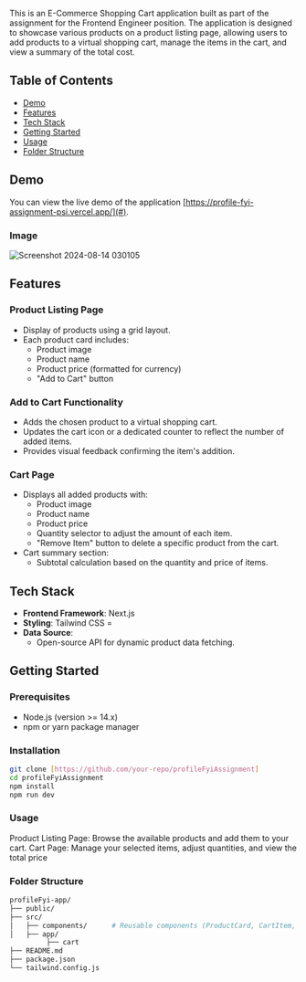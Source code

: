 This is an E-Commerce Shopping Cart application built as part of the assignment for the Frontend Engineer position. The application is designed to showcase various products on a product listing page, allowing users to add products to a virtual shopping cart, manage the items in the cart, and view a summary of the total cost.

## Table of Contents

- [Demo](#demo)
- [Features](#features)
- [Tech Stack](#tech-stack)
- [Getting Started](#getting-started)
- [Usage](#usage)
- [Folder Structure](#folder-structure)

## Demo
You can view the live demo of the application [https://profile-fyi-assignment-psi.vercel.app/](#).

### Image
![Screenshot 2024-08-14 030105](https://github.com/user-attachments/assets/0d4aad75-7bc0-4ea6-b3a3-30a9b46ed4e9)

## Features

### Product Listing Page

- Display of  products using a grid layout.
- Each product card includes:
  - Product image
  - Product name
  - Product price (formatted for currency)
  - "Add to Cart" button

### Add to Cart Functionality

- Adds the chosen product to a virtual shopping cart.
- Updates the cart icon or a dedicated counter to reflect the number of added items.
- Provides visual feedback confirming the item's addition.

### Cart Page

- Displays all added products with:
  - Product image
  - Product name
  - Product price
  - Quantity selector to adjust the amount of each item.
  - "Remove Item" button to delete a specific product from the cart.
- Cart summary section:
  - Subtotal calculation based on the quantity and price of items.

## Tech Stack

- **Frontend Framework**: Next.js 
- **Styling**: Tailwind CSS =
- **Data Source**: 
  - Open-source API for dynamic product data fetching.

## Getting Started

### Prerequisites

- Node.js (version >= 14.x)
- npm or yarn package manager

### Installation
```bash
git clone [https://github.com/your-repo/profileFyiAssignment]
cd profileFyiAssignment
npm install
npm run dev
```
### Usage
Product Listing Page: Browse the available products and add them to your cart.
Cart Page: Manage your selected items, adjust quantities, and view the total price

### Folder Structure
```bash
profileFyi-app/
├── public/
├── src/
│   ├── components/      # Reusable components (ProductCard, CartItem, etc.)
│   ├── app/
         ├── cart    
├── README.md
├── package.json
└── tailwind.config.js
```
